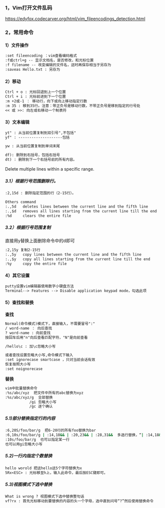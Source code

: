 ### 1，Vim打开文件乱码

https://edyfox.codecarver.org/html/vim_fileencodings_detection.html

### 2，常用命令

#### 1）文件操作

```txt
:set fileencoding ：vim查看编码格式
:f或ctrl+g -- 显示文档名，是否修改，和光标位置
:f filename -- 改变编辑的文件名，这时再保存相当于另存为
:saveas Hello.txt : 另存为
```

#### 2）移动

```txt
Ctrl + o : 光标回退到上一个位置
Ctrl + i : 光标前进到下一个位置
:m +2或-1 ： 移动行，向下或向上移动指定行数
:m 35 : 移到35行。注意：带正负号是移动行数，不带正负号是移到指定的行号处
<< 或 >>: 向左或右移动一个制表符
```

#### 3）文本编辑

```txt
yt" : 从当前位置复制到双引号",不包括"
yf" : --------------------包括

yw : 从当前位置复制到单词末尾

df): 删除到右括号，包括右括号
dt) : 删除到下一个右括号前的所有内容。
```

Delete multiple lines within a specific range.

##### 3.1）根据行号范围删除行。

```txt
:2,15d : 删除指定范围的行（2-15行）。

Others command
:.,5d   deletes lines between the current line and the fifth line
:.,$d   removes all lines starting from the current line till the end
:%d     clears the entire file
```

##### 3.2）根据行号范围复制

直接用y替换上面删除命令中的d即可

```txt
:2,15y 复制2-15行
:.,5y   copy lines between the current line and the fifth line
:.,$y   copy all lines starting from the current line till the end
:%y     copy the entire file
```



#### 4）其它设置

```txt
putty设置vim编辑器使用数字小键盘方法
Terminal--> Features --> Disable application keypad mode，勾选此项
```

#### 5）查找和替换

**查找**

```txt
Normal(命令模式)模式下，直接输入，不需要冒号":"
/ word-name ： 向后查找
? word-name : 向前查找
按回车后用"n"向后查看匹配字符，"N"是向前查看

/hello\c : 加\c忽略大小写

或者查找设置忽略大小写,命令模式下输入
:set ignorecase smartcase ，只对当前会话有效
恢复按照大小写
:set noignorecase
```

**替换**

```txt
vim中批量替换命令
:%s/abc/xyz  把文件中所有的abc替换为xyz
:%s/abc/xyz/g  全部替换
           /gi 忽略大小写
           /gc 逐个确认
```

#####  5.1)部分替换指定行的内容

```bash
:6,20S/foo/bar/g  把6-20行的所有foo替换为bar
:6,10s/foo/bar/g | :14,18&& | :20,23&& | :28,31&&  多选行替换，“| :14,18&& ”可以跟一个或多个
:10s/foo/bar/g  也可以指定某一行
也可以用gi忽略大小写
```

##### 5.2)一行内指定个数替换

```txt
hello worold 把这hello这5个字符替换为x
5Rx<ESC> : 光标移至h上，输入此命令，最后按ESC键即可。
```

##### 5.3)视图模式下选中替换

```txt
What is wrong ? 视图模式下选中替换整句话
vf?rx : 首先光标移动到要替换的内容的头一个字母，选中直到问号“?”然后使用替换命令
```

